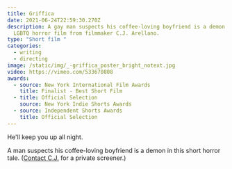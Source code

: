 ```yaml
---
title: Griffica
date: 2021-06-24T22:59:30.270Z
description: A gay man suspects his coffee-loving boyfriend is a demon in this
  LGBTQ horror film from filmmaker C.J. Arellano.
type: "Short film "
categories:
  - writing
  - directing
image: /static/img/_-griffica_poster_bright_notext.jpg
video: https://vimeo.com/533670808
awards:
  - source: New York International Film Awards
    title: Finalist - Best Short Film
  - title: Official Selection
    source: New York Indie Shorts Awards
  - source: Independent Shorts Awards
    title: Official Selection
---
```

He'll keep you up all night. 

A man suspects his coffee-loving boyfriend is a demon in this short horror tale. ([Contact C.J.](mailto:CJ@CJarellano.com) for a private screener.)